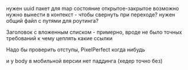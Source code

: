 нужен uuid пакет для map
состояние открытое-закрытое возможно нужно вынести в контекст - чтобы свернуть при переходе?
нужен общий файл с путями для роутинга?

Заголовок с вложенным списком - примерно, вроде не было точных требований к чему цеплять какие ссылки

Надо бы проверить отступы, PixelPerfect когда нибудь

и у body в мобильной версии нет паддинга (хедер точно без)
